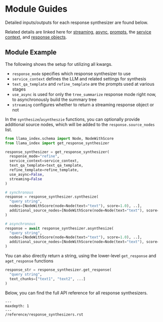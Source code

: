 # Module Guides

Detailed inputs/outputs for each response synthesizer are found below. 

Related details are linked here for [streaming](), [async](), [prompts](), the [service context](), and [response objects]().

## Module Example

The following shows the setup for utilizing all kwargs.

- `response_mode` specifies which response synthesizer to use
- `service_context` defines the LLM and related settings for synthesis
- `text_qa_template` and `refine_template` are the prompts used at various stages
- `use_async` is used for only the `tree_summarize` response mode right now, to asynchronously build the summary tree
- `streaming` configures whether to return a streaming response object or not

In the `synthesize`/`asyntheszie` functions, you can optionally provide additional source nodes, which will be added to the `response.source_nodes` list.

```python
from llama_index.schema import Node, NodeWithScore
from llama_index import get_response_synthesizer

response_synthesizer = get_response_synthesizer(
  response_mode="refine",
  service_context=service_context,
  text_qa_template=text_qa_template,
  refine_template=refine_template,
  use_async=False,
  streaming=False
)

# synchronous
response = response_synthesizer.synthesize(
  "query string", 
  nodes=[NodeWithScore(node=Node(text="text"), score=1.0), ..],
  additional_source_nodes=[NodeWithScore(node=Node(text="text"), score=1.0), ..], 
)

# asynchronous
response = await response_synthesizer.asynthesize(
  "query string", 
  nodes=[NodeWithScore(node=Node(text="text"), score=1.0), ..],
  additional_source_nodes=[NodeWithScore(node=Node(text="text"), score=1.0), ..], 
)
```

You can also directly return a string, using the lower-level `get_response` and `aget_response` functions

```python
response_str = response_synthesizer.get_response(
  "query string", 
  text_chunks=["text1", "text2", ...]
)
```

Below, you can find the full API reference for all response synthesizers.

```{toctree}
---
maxdepth: 1
---
/reference/response_synthesizers.rst
```